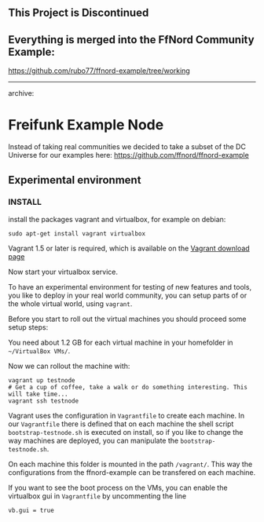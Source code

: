 This Project is Discontinued
---

Everything is merged into the FfNord Community Example:
----

https://github.com/rubo77/ffnord-example/tree/working






----
archive:

# Freifunk Example Node

Instead of taking real communities we decided to take a subset of the DC Universe
for our examples here: https://github.com/ffnord/ffnord-example

## Experimental environment

### INSTALL

install the packages vagrant and virtualbox, for example on debian:

    sudo apt-get install vagrant virtualbox
    
Vagrant 1.5 or later is required, which is available on the [Vagrant download page](http://www.vagrantup.com/downloads.html)

Now start your virtualbox service.

To have an experimental environment for testing of new features and tools, you like to deploy in your real world community,
you can setup parts of or the whole virtual world, using `vagrant`.

Before you start to roll out the virtual machines you should proceed some setup steps:

You need about 1.2 GB for each virtual machine in your homefolder in `~/VirtualBox VMs/`.

Now we can rollout the machine with:

    vagrant up testnode
    # Get a cup of coffee, take a walk or do something interesting. This will take time...
    vagrant ssh testnode

Vagrant uses the configuration in `Vagrantfile` to create each machine. In our `Vagrantfile` there is defined that on each machine the shell script `bootstrap-testnode.sh` is executed on install, so if you like to change the way machines are deployed, you can manipulate the `bootstrap-testnode.sh`.

On each machine this folder is mounted in the path `/vagrant/`. This way the configurations from the ffnord-example can be transfered on each machine.

If you want to see the boot process on the VMs, you can enable the virtualbox gui in `Vagrantfile` by uncommenting the line

    vb.gui = true
